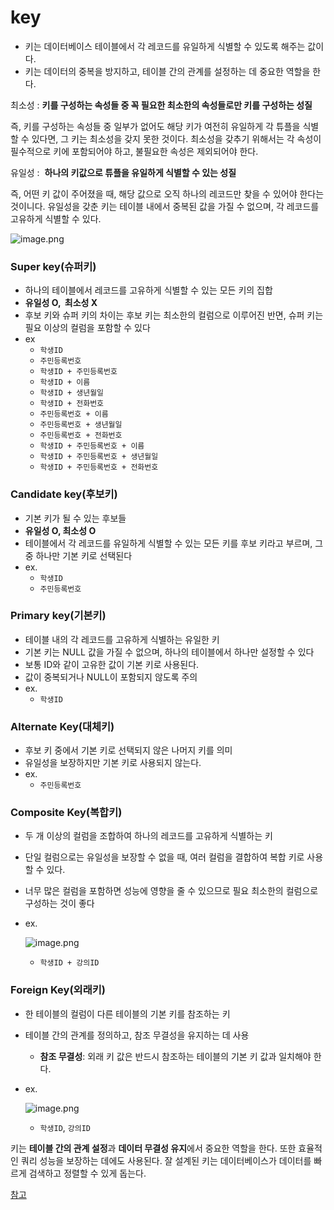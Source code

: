 # key

- 키는 데이터베이스 테이블에서 각 레코드를 유일하게 식별할 수 있도록 해주는 값이다.
- 키는 데이터의 중복을 방지하고, 테이블 간의 관계를 설정하는 데 중요한 역할을 한다.

최소성 : **키를 구성하는 속성들 중 꼭 필요한 최소한의 속성들로만 키를 구성하는 성질**

 즉, 키를 구성하는 속성들 중 일부가 없어도 해당 키가 여전히 유일하게 각 튜플을 식별할 수 있다면, 그 키는 최소성을 갖지 못한 것이다. 최소성을 갖추기 위해서는 각 속성이 필수적으로 키에 포함되어야 하고, 불필요한 속성은 제외되어야 한다.

유일성 :  **하나의 키값으로 튜플을 유일하게 식별할 수 있는 성질**

즉, 어떤 키 값이 주어졌을 때, 해당 값으로 오직 하나의 레코드만 찾을 수 있어야 한다는 것이니다. 유일성을 갖춘 키는 테이블 내에서 중복된 값을 가질 수 없으며, 각 레코드를 고유하게 식별할 수 있다.

![image.png](https://prod-files-secure.s3.us-west-2.amazonaws.com/4b465a33-1ee4-4c6a-82cb-c03d5c9664fc/be5fe198-bd11-49d8-baea-826da18c48db/image.png)

### Super key(슈퍼키)

- 하나의 테이블에서 레코드를 고유하게 식별할 수 있는 모든 키의 집합
- **유일성 O,  최소성 X**
- 후보 키와 슈퍼 키의 차이는 후보 키는 최소한의 컬럼으로 이루어진 반면, 슈퍼 키는 필요 이상의 컬럼을 포함할 수 있다
- ex
    - `학생ID`
    - `주민등록번호`
    - `학생ID + 주민등록번호`
    - `학생ID + 이름`
    - `학생ID + 생년월일`
    - `학생ID + 전화번호`
    - `주민등록번호 + 이름`
    - `주민등록번호 + 생년월일`
    - `주민등록번호 + 전화번호`
    - `학생ID + 주민등록번호 + 이름`
    - `학생ID + 주민등록번호 + 생년월일`
    - `학생ID + 주민등록번호 + 전화번호`

### Candidate key(후보키)

- 기본 키가 될 수 있는 후보들
- **유일성 O, 최소성 O**
- 테이블에서 각 레코드를 유일하게 식별할 수 있는 모든 키를 후보 키라고 부르며, 그 중 하나만 기본 키로 선택된다
- ex.
    - `학생ID`
    - `주민등록번호`

### Primary key(기본키)

- 테이블 내의 각 레코드를 고유하게 식별하는 유일한 키
- 기본 키는 NULL 값을 가질 수 없으며, 하나의 테이블에서 하나만 설정할 수 있다
- 보통 ID와 같이 고유한 값이 기본 키로 사용된다.
- 값이 중복되거나 NULL이 포함되지 않도록 주의
- ex.
    - `학생ID`

### Alternate Key(대체키)

- 후보 키 중에서 기본 키로 선택되지 않은 나머지 키를 의미
- 유일성을 보장하지만 기본 키로 사용되지 않는다.
- ex.
    - `주민등록번호`

### Composite Key(복합키)

- 두 개 이상의 컬럼을 조합하여 하나의 레코드를 고유하게 식별하는 키
- 단일 컬럼으로는 유일성을 보장할 수 없을 때, 여러 컬럼을 결합하여 복합 키로 사용할 수 있다.
- 너무 많은 컬럼을 포함하면 성능에 영향을 줄 수 있으므로 필요 최소한의 컬럼으로 구성하는 것이 좋다
- ex.
    
    ![image.png](https://prod-files-secure.s3.us-west-2.amazonaws.com/4b465a33-1ee4-4c6a-82cb-c03d5c9664fc/5aa9f3e0-7930-4ef2-b287-c278dbb7a0e5/image.png)
    
    - `학생ID + 강의ID`

### Foreign Key(외래키)

- 한 테이블의 컬럼이 다른 테이블의 기본 키를 참조하는 키
- 테이블 간의 관계를 정의하고, 참조 무결성을 유지하는 데 사용
    - **참조 무결성**: 외래 키 값은 반드시 참조하는 테이블의 기본 키 값과 일치해야 한다.
- ex.
    
    ![image.png](https://prod-files-secure.s3.us-west-2.amazonaws.com/4b465a33-1ee4-4c6a-82cb-c03d5c9664fc/54356064-ddd0-4f21-a7f0-3fa9460a03e4/image.png)
    
    - `학생ID`, `강의ID`

키는 **테이블 간의 관계 설정**과 **데이터 무결성 유지**에서 중요한 역할을 한다. 또한 효율적인 쿼리 성능을 보장하는 데에도 사용된다. 잘 설계된 키는 데이터베이스가 데이터를 빠르게 검색하고 정렬할 수 있게 돕는다.


[참고](https://kosaf04pyh.tistory.com/201)

